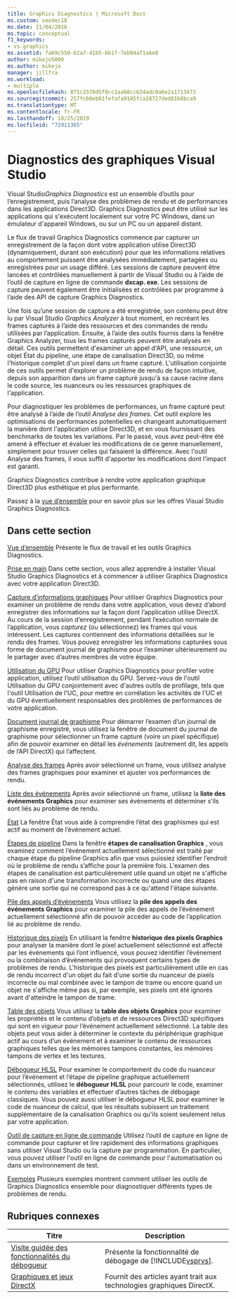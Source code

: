 ```yaml
---
title: Graphics Diagnostics | Microsoft Docs
ms.custom: seodec18
ms.date: 11/04/2016
ms.topic: conceptual
f1_keywords:
- vs.graphics
ms.assetid: fa69c550-62a7-41b5-bb1f-7eb04af1a6e8
author: mikejo5000
ms.author: mikejo
manager: jillfra
ms.workload:
- multiple
ms.openlocfilehash: 875c2578d5f8cc1aa68cc624adc0a6e2a1713472
ms.sourcegitcommit: 257fc60eb01fefafa9185fca28727ded81b8bca9
ms.translationtype: MT
ms.contentlocale: fr-FR
ms.lasthandoff: 10/25/2019
ms.locfileid: "72911365"
---
```

# <a name="visual-studio-graphics-diagnostics"></a>Diagnostics des graphiques Visual Studio
Visual Studio*Graphics Diagnostics* est un ensemble d’outils pour l’enregistrement, puis l’analyse des problèmes de rendu et de performances dans les applications Direct3D. Graphics Diagnostics peut être utilisé sur les applications qui s'exécutent localement sur votre PC Windows, dans un émulateur d'appareil Windows, ou sur un PC ou un appareil distant.

 Le flux de travail Graphics Diagnostics commence par capturer un enregistrement de la façon dont votre application utilise Direct3D (dynamiquement, durant son exécution) pour que les informations relatives au comportement puissent être analysées immédiatement, partagées ou enregistrées pour un usage différé. Les sessions de capture peuvent être lancées et contrôlées manuellement à partir de Visual Studio ou à l’aide de l’outil de capture en ligne de commande **dxcap. exe**. Les sessions de capture peuvent également être initialisées et contrôlées par programme à l’aide des API de capture Graphics Diagnostics.

 Une fois qu’une session de capture a été enregistrée, son contenu peut être lu par Visual Studio *Graphics Analyzer* à tout moment, en recréant les frames capturés à l’aide des ressources et des commandes de rendu utilisées par l’application. Ensuite, à l’aide des outils fournis dans la fenêtre Graphics Analyzer, tous les frames capturés peuvent être analysés en détail. Ces outils permettent d'examiner un appel d'API, une ressource, un objet État du pipeline, une étape de canalisation Direct3D, ou même l'historique complet d'un pixel dans un frame capturé. L'utilisation conjointe de ces outils permet d'explorer un problème de rendu de façon intuitive, depuis son apparition dans un frame capturé jusqu'à sa cause racine dans le code source, les nuanceurs ou les ressources graphiques de l'application.

 Pour diagnostiquer les problèmes de performances, un frame capturé peut être analysé à l’aide de l’outil *Analyse des frames*. Cet outil explore les optimisations de performances potentielles en changeant automatiquement la manière dont l'application utilise Direct3D, et en vous fournissant des benchmarks de toutes les variations. Par le passé, vous avez peut-être été amené à effectuer et évaluer les modifications de ce genre manuellement, simplement pour trouver celles qui faisaient la différence. Avec l'outil Analyse des frames, il vous suffit d'apporter les modifications dont l'impact est garanti.

 Graphics Diagnostics contribue à rendre votre application graphique Direct3D plus esthétique et plus performante.

 Passez à la [vue d’ensemble](overview-of-visual-studio-graphics-diagnostics.md) pour en savoir plus sur les offres Visual Studio Graphics Diagnostics.

## <a name="in-this-section"></a>Dans cette section
 [Vue d’ensemble](overview-of-visual-studio-graphics-diagnostics.md) Présente le flux de travail et les outils Graphics Diagnostics.

 [Prise en main](getting-started-with-visual-studio-graphics-diagnostics.md) Dans cette section, vous allez apprendre à installer Visual Studio Graphics Diagnostics et à commencer à utiliser Graphics Diagnostics avec votre application Direct3D.

 [Capture d’informations graphiques](capturing-graphics-information.md) Pour utiliser Graphics Diagnostics pour examiner un problème de rendu dans votre application, vous devez d’abord enregistrer des informations sur la façon dont l’application utilise DirectX. Au cours de la session d’enregistrement, pendant l’exécution normale de l’application, vous *capturez* (ou sélectionnez) les frames qui vous intéressent. Les captures contiennent des informations détaillées sur le rendu des frames. Vous pouvez enregistrer les informations capturées sous forme de document journal de graphisme pour l’examiner ultérieurement ou le partager avec d’autres membres de votre équipe.

 [Utilisation du GPU](gpu-usage.md) Pour utiliser Graphics Diagnostics pour profiler votre application, utilisez l’outil utilisation du GPU. Servez-vous de l'outil Utilisation du GPU conjointement avec d'autres outils de profilage, tels que l'outil Utilisation de l'UC, pour mettre en corrélation les activités de l'UC et du GPU éventuellement responsables des problèmes de performances de votre application.

 [Document journal de graphisme](graphics-log-document.md) Pour démarrer l’examen d’un journal de graphisme enregistré, vous utilisez la fenêtre de document du journal de graphisme pour sélectionner un frame capturé (voire un pixel spécifique) afin de pouvoir examiner en détail les *événements* (autrement dit, les appels de l’API DirectX) qui l’affectent.

 [Analyse des frames](graphics-frame-analysis.md) Après avoir sélectionné un frame, vous utilisez analyse des frames graphiques pour examiner et ajuster vos performances de rendu.

 [Liste des événements](graphics-event-list.md) Après avoir sélectionné un frame, utilisez la **liste des événements Graphics** pour examiner ses événements et déterminer s’ils sont liés au problème de rendu.

 [État](graphics-state.md) La fenêtre État vous aide à comprendre l’état des graphismes qui est actif au moment de l’événement actuel.

 [Étapes de pipeline](graphics-pipeline-stages.md) Dans la fenêtre **étapes de canalisation Graphics** , vous examinez comment l’événement actuellement sélectionné est traité par chaque étape du pipeline Graphics afin que vous puissiez identifier l’endroit où le problème de rendu s’affiche pour la première fois. L'examen des étapes de canalisation est particulièrement utile quand un objet ne s'affiche pas en raison d'une transformation incorrecte ou quand une des étapes génère une sortie qui ne correspond pas à ce qu'attend l'étape suivante.

 [Pile des appels d’événements](graphics-event-call-stack.md) Vous utilisez la **pile des appels des événements Graphics** pour examiner la pile des appels de l’événement actuellement sélectionné afin de pouvoir accéder au code de l’application lié au problème de rendu.

 [Historique des pixels](graphics-pixel-history.md) En utilisant la fenêtre **historique des pixels Graphics** pour analyser la manière dont le pixel actuellement sélectionné est affecté par les événements qui l’ont influencé, vous pouvez identifier l’événement ou la combinaison d’événements qui provoquent certains types de problèmes de rendu. L'historique des pixels est particulièrement utile en cas de rendu incorrect d'un objet du fait d'une sortie du nuanceur de pixels incorrecte ou mal combinée avec le tampon de trame ou encore quand un objet ne s'affiche même pas si, par exemple, ses pixels ont été ignorés avant d'atteindre le tampon de trame.

 [Table des objets](graphics-object-table.md) Vous utilisez la **table des objets Graphics** pour examiner les propriétés et le contenu d’objets et de ressources Direct3D spécifiques qui sont en vigueur pour l’événement actuellement sélectionné. La table des objets peut vous aider à déterminer le contexte du périphérique graphique actif au cours d’un événement et à examiner le contenu de ressources graphiques telles que les mémoires tampons constantes, les mémoires tampons de vertex et les textures.

 [Débogueur HLSL](hlsl-shader-debugger.md) Pour examiner le comportement du code du nuanceur pour l’événement et l’étape de pipeline graphique actuellement sélectionnés, utilisez le **débogueur HLSL** pour parcourir le code, examiner le contenu des variables et effectuer d’autres tâches de débogage classiques. Vous pouvez aussi utiliser le débogueur HLSL pour examiner le code de nuanceur de calcul, que les résultats subissent un traitement supplémentaire de la canalisation Graphics ou qu'ils soient seulement relus par votre application.

 [Outil de capture en ligne de commande](command-line-capture-tool.md) Utilisez l’outil de capture en ligne de commande pour capturer et lire rapidement des informations graphiques sans utiliser Visual Studio ou la capture par programmation. En particulier, vous pouvez utiliser l'outil en ligne de commande pour l'automatisation ou dans un environnement de test.

 [Exemples](graphics-diagnostics-examples.md) Plusieurs exemples montrent comment utiliser les outils de Graphics Diagnostics ensemble pour diagnostiquer différents types de problèmes de rendu.

## <a name="related-sections"></a>Rubriques connexes

| Titre | Description |
| - | - |
| [Visite guidée des fonctionnalités du débogueur](/visualstudio/debugger/debugger-feature-tour) | Présente la fonctionnalité de débogage de [!INCLUDE[vsprvs](../../code-quality/includes/vsprvs_md.md)]. |
| [Graphiques et jeux DirectX](/windows/win32/directx) | Fournit des articles ayant trait aux technologies graphiques DirectX. |
